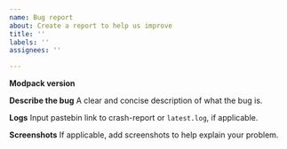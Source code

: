 ```yaml
---
name: Bug report
about: Create a report to help us improve
title: ''
labels: ''
assignees: ''

---
```


**Modpack version**

**Describe the bug**
A clear and concise description of what the bug is.

**Logs**
Input pastebin link to crash-report or `latest.log`, if applicable.

**Screenshots**
If applicable, add screenshots to help explain your problem.
